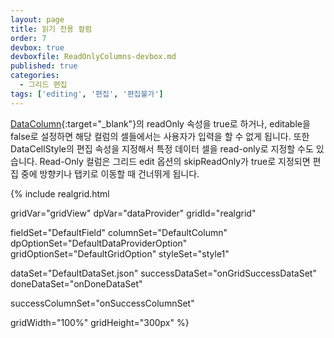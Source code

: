 ```yaml
---
layout: page
title: 읽기 전용 컬럼
order: 7
devbox: true
devboxfile: ReadOnlyColumns-devbox.md
published: true
categories:
  - 그리드 편집
tags: ['editing', '편집', '편집불가']
---
```


[DataColumn](http://help.realgrid.com/api/types/DataColumn/){:target="_blank"}의 readOnly 속성을 true로 하거나, editable을 false로 설정하면 해당 컬럼의 셀들에서는 사용자가 입력을 할 수 없게 됩니다. 또한 DataCellStyle의 편집 속성을 지정해서 특정 데이터 셀을 read-only로 지정할 수도 있습니다.
Read-Only 컬럼은 그리드 edit 옵션의 skipReadOnly가 true로 지정되면 편집 중에 방향키나 탭키로 이동할 때 건너뛰게 됩니다.


<script>
  var onGridSuccessDataSet = function(data, textStatus, jqXHR) {
    dataProvider.setRows(data);

 
  }
  var onDoneDataSet = function() {
  }
  var onSuccessColumnSet = function(data, textStatus, jqXHR) {
    createColumnList(gridView);

    gridView.addCellStyle("style01", {
      "foreground": "#ffffffff",
      "background": "#ff333333",
      "fontSize": 13,
      "fontBold": true,
      "editable": false
    });

    gridView.addCellStyle("style02", {
      "foreground": "#ff000000",
      "background": "#ffcccccc",
      "fontSize": 13,
      "readOnly": true
    });
  }  
</script>

{% include realgrid.html

  gridVar="gridView"
  dpVar="dataProvider"
  gridId="realgrid"

  fieldSet="DefaultField"
  columnSet="DefaultColumn"
  dpOptionSet="DefaultDataProviderOption"
  gridOptionSet="DefaultGridOption"
  styleSet="style1"

  dataSet="DefaultDataSet.json"
  successDataSet="onGridSuccessDataSet"
  doneDataSet="onDoneDataSet"

  successColumnSet="onSuccessColumnSet"

  gridWidth="100%"
  gridHeight="300px" %}